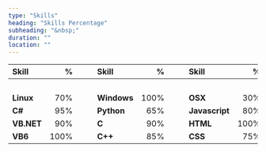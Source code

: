 ```yaml
---
type: "Skills"
heading: "Skills Percentage"
subheading: "&nbsp;"
duration: ""
location: ""
---
```


| **Skill** | **%** |   | **Skill** | **%** |   | **Skill**  | **%** |
|:--------------|----------:|---|:--------------|----------:|---|:---------------|----------:|
| &nbsp;&nbsp;&nbsp;&nbsp;&nbsp;&nbsp;&nbsp; | | &nbsp;&nbsp;&nbsp;&nbsp; | &nbsp;&nbsp;&nbsp;&nbsp;&nbsp;&nbsp;&nbsp;&nbsp; | | &nbsp;&nbsp;&nbsp;&nbsp; |  &nbsp;&nbsp;&nbsp;&nbsp;&nbsp;&nbsp;&nbsp; &nbsp;&nbsp;&nbsp;&nbsp; | |
| **Linux**     | 70%       |   | **Windows**   | 100%      |   | **OSX**        | 30%       |
| **C#**        | 95%       |   | **Python**    | 65%       |   | **Javascript** | 80%       |
| **VB.NET**    | 90%       |   | **C**         | 90%       |   | **HTML**       | 100%      |
| **VB6**       | 100%      |   | **C++**       | 85%       |   | **CSS**        | 75%       |
